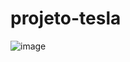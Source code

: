 # projeto-tesla
![image](https://user-images.githubusercontent.com/88171582/133949523-64937821-e718-4dc3-86ac-f5f96876b5c3.png)
